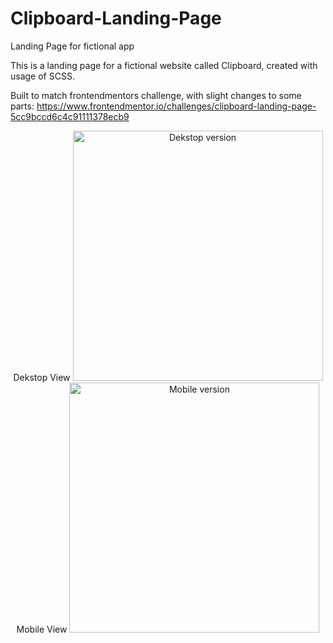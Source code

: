 # Clipboard-Landing-Page
Landing Page for fictional app

This is a landing page for a fictional website called Clipboard, created with usage of SCSS.

Built to match frontendmentors challenge, with slight changes to some parts:
https://www.frontendmentor.io/challenges/clipboard-landing-page-5cc9bccd6c4c91111378ecb9

<p align="center">
  Dekstop View
  <img src="https://res.cloudinary.com/dz209s6jk/image/upload/v1556725335/Challenges/xiydlw7ggmnfnldlflit.jpg" width="400" title="Dekstop version">
  Mobile View                                                                                                                                     
  <img src="https://res.cloudinary.com/dz209s6jk/image/upload/v1556725335/Challenges/voykxa1c0o8esyknz1jf.jpg" width="400" title="Mobile version">

</p>
